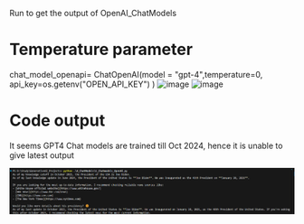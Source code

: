 Run to get the output of OpenAI_ChatModels 

# Temperature parameter
chat_model_openapi= ChatOpenAI(model = "gpt-4",temperature=0, api_key=os.getenv("OPEN_API_KEY") )
![image](https://github.com/user-attachments/assets/944de7ce-c310-47b9-97e1-fdb7a7139d3c)
![image](https://github.com/user-attachments/assets/e8ead1c5-4c49-4b84-a92e-58c178741a09)

# Code output
It seems GPT4 Chat models are trained till Oct 2024, hence it is unable to give latest output

![alt text](image-2.png)
